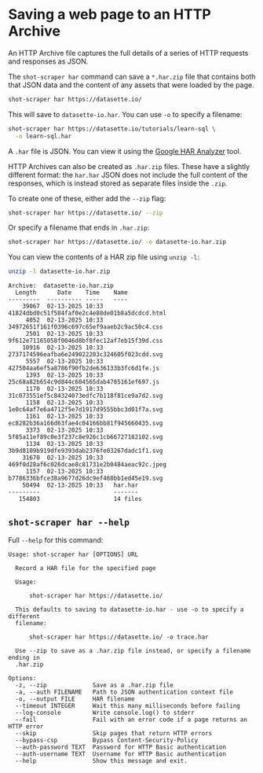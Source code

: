 # Saving a web page to an HTTP Archive

An HTTP Archive file captures the full details of a series of HTTP requests and responses as JSON.

The `shot-scraper har` command can save a `*.har.zip` file that contains both that JSON data and the content of any assets that were loaded by the page.
```bash
shot-scraper har https://datasette.io/
```
This will save to `datasette-io.har`. You can use `-o` to specify a filename:
```bash
shot-scraper har https://datasette.io/tutorials/learn-sql \
  -o learn-sql.har
```
A `.har` file is JSON. You can view it using the [Google HAR Analyzer](https://toolbox.googleapps.com/apps/har_analyzer/) tool.

HTTP Archives can also be created as `.har.zip` files. These have a slightly different format: the `har.har` JSON does not include the full content of the responses, which is instead stored as separate files inside the `.zip`.

To create one of these, either add the `--zip` flag:

```bash
shot-scraper har https://datasette.io/ --zip
```
Or specify a filename that ends in `.har.zip`:
```bash
shot-scraper har https://datasette.io/ -o datasette-io.har.zip
```

You can view the contents of a HAR zip file using `unzip -l`:
```bash
unzip -l datasette-io.har.zip
```
```
Archive:  datasette-io.har.zip
  Length      Date    Time    Name
---------  ---------- -----   ----
    39067  02-13-2025 10:33   41824dbd0c51f584faf0e2c4e88de01b8a5dcdcd.html
     4052  02-13-2025 10:33   34972651f161f0396c697c65ef9aaeb2c9ac50c4.css
     2501  02-13-2025 10:33   9f612e71165058f0046d8bf8fec12af7eb15f39d.css
    10916  02-13-2025 10:33   2737174596eafba6e249022203c324605f023cdd.svg
     5557  02-13-2025 10:33   427504aa6ef5a8786f90fb2de636133b3fc6d1fe.js
     1393  02-13-2025 10:33   25c68a82b654c9d844c604565dab4785161ef697.js
     1170  02-13-2025 10:33   31c073551ef5c84324073edfc7b118f81ce9a7d2.svg
     1158  02-13-2025 10:33   1e0c64af7e6a4712f5e7d1917d9555bbc3d01f7a.svg
     1161  02-13-2025 10:33   ec8282b36a166d63fae4c04166bb81f945660435.svg
     3373  02-13-2025 10:33   5f85a11ef89c0e3f237c8e926c1cb66727182102.svg
     1134  02-13-2025 10:33   3b9d8109b919dfe9393dab2376fe03267dadc1f1.svg
    31670  02-13-2025 10:33   469f0d28af6c026dcae8c81731e2b0484aeac92c.jpeg
     1157  02-13-2025 10:33   b7786336bfce38a9677d26dc9ef468bb1ed45e19.svg
    50494  02-13-2025 10:33   har.har
---------                     -------
   154803                     14 files
```

## `shot-scraper har --help`

Full `--help` for this command:

<!-- [[[cog
import cog
from shot_scraper import cli
from click.testing import CliRunner
runner = CliRunner()
result = runner.invoke(cli.cli, ["har", "--help"])
help = result.output.replace("Usage: cli", "Usage: shot-scraper")
cog.out(
    "```\n{}\n```\n".format(help.strip())
)
]]] -->
```
Usage: shot-scraper har [OPTIONS] URL

  Record a HAR file for the specified page

  Usage:

      shot-scraper har https://datasette.io/

  This defaults to saving to datasette-io.har - use -o to specify a different
  filename:

      shot-scraper har https://datasette.io/ -o trace.har

  Use --zip to save as a .har.zip file instead, or specify a filename ending in
  .har.zip

Options:
  -z, --zip             Save as a .har.zip file
  -a, --auth FILENAME   Path to JSON authentication context file
  -o, --output FILE     HAR filename
  --timeout INTEGER     Wait this many milliseconds before failing
  --log-console         Write console.log() to stderr
  --fail                Fail with an error code if a page returns an HTTP error
  --skip                Skip pages that return HTTP errors
  --bypass-csp          Bypass Content-Security-Policy
  --auth-password TEXT  Password for HTTP Basic authentication
  --auth-username TEXT  Username for HTTP Basic authentication
  --help                Show this message and exit.
```
<!-- [[[end]]] -->
